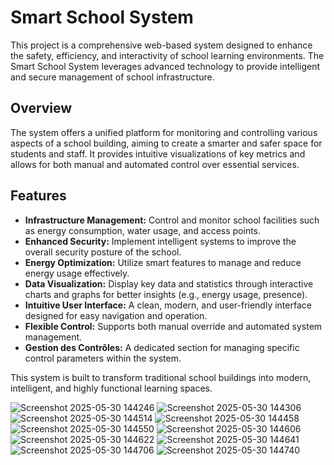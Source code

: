 # Smart School System

This project is a comprehensive web-based system designed to enhance the safety, efficiency, and interactivity of school learning environments. The Smart School System leverages advanced technology to provide intelligent and secure management of school infrastructure.

## Overview

The system offers a unified platform for monitoring and controlling various aspects of a school building, aiming to create a smarter and safer space for students and staff. It provides intuitive visualizations of key metrics and allows for both manual and automated control over essential services.

## Features

*   **Infrastructure Management:** Control and monitor school facilities such as energy consumption, water usage, and access points.
*   **Enhanced Security:** Implement intelligent systems to improve the overall security posture of the school.
*   **Energy Optimization:** Utilize smart features to manage and reduce energy usage effectively.
*   **Data Visualization:** Display key data and statistics through interactive charts and graphs for better insights (e.g., energy usage, presence).
*   **Intuitive User Interface:** A clean, modern, and user-friendly interface designed for easy navigation and operation.
*   **Flexible Control:** Supports both manual override and automated system management.
*   **Gestion des Contrôles:** A dedicated section for managing specific control parameters within the system.

This system is built to transform traditional school buildings into modern, intelligent, and highly functional learning spaces.

![Screenshot 2025-05-30 144246](https://github.com/user-attachments/assets/fab8eede-5074-4aa9-a1ae-15e89b9dcaf3)
![Screenshot 2025-05-30 144306](https://github.com/user-attachments/assets/e061d43f-9016-4e25-a988-93a07636378b)
![Screenshot 2025-05-30 144514](https://github.com/user-attachments/assets/698e1d57-ab67-49d4-896b-73871d1cbd2e)
![Screenshot 2025-05-30 144458](https://github.com/user-attachments/assets/66bba1e7-9bff-4647-9f59-6edf668d08b1)
![Screenshot 2025-05-30 144550](https://github.com/user-attachments/assets/6b09f3cc-0c60-487f-a250-c3da23494381)
![Screenshot 2025-05-30 144606](https://github.com/user-attachments/assets/32f65a75-7563-4ec4-b2ba-a89a8ddcd940)
![Screenshot 2025-05-30 144622](https://github.com/user-attachments/assets/98d96a03-705d-4a30-88f8-91a8e3dda3a2)
![Screenshot 2025-05-30 144641](https://github.com/user-attachments/assets/d91ba81a-d4c1-4f80-9510-650bdce153c9)
![Screenshot 2025-05-30 144706](https://github.com/user-attachments/assets/ea2fb626-e7f3-4f64-b751-2f672ad846e4)
![Screenshot 2025-05-30 144740](https://github.com/user-attachments/assets/d17880c3-c4ec-4e73-87ac-aed874effa98)

